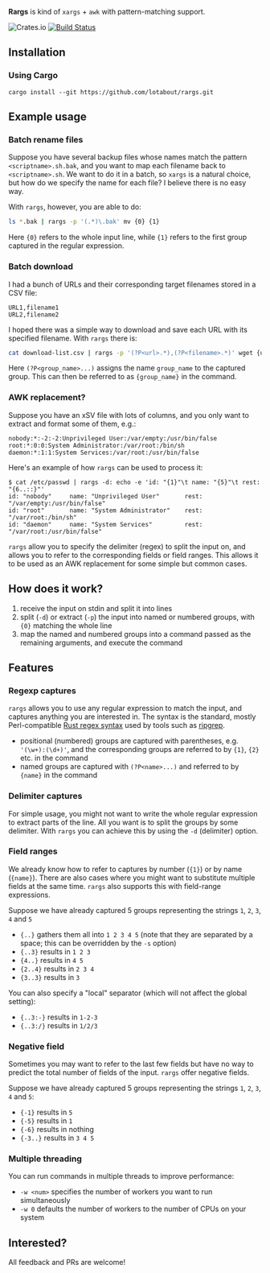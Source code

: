 **Rargs** is kind of `xargs` + `awk` with pattern-matching support.

![Crates.io](https://img.shields.io/crates/v/rargs.svg) [![Build Status](https://travis-ci.org/lotabout/rargs.svg?branch=master)](https://travis-ci.org/lotabout/rargs)

## Installation

### Using Cargo

```
cargo install --git https://github.com/lotabout/rargs.git
```

## Example usage

### Batch rename files

Suppose you have several backup files whose names match the pattern `<scriptname>.sh.bak`, and you want to map each filename back to `<scriptname>.sh`. We want to do it in a batch, so `xargs` is a natural choice, but how do we specify the name for each file? I believe there is no easy way.

With `rargs`, however, you are able to do:

```sh
ls *.bak | rargs -p '(.*)\.bak' mv {0} {1}
```

Here `{0}` refers to the whole input line, while `{1}` refers to the first group captured in the regular expression.

### Batch download

I had a bunch of URLs and their corresponding target filenames stored in a CSV file:

```
URL1,filename1
URL2,filename2
```

I hoped there was a simple way to download and save each URL with its specified filename. With `rargs` there is:

```sh
cat download-list.csv | rargs -p '(?P<url>.*),(?P<filename>.*)' wget {url} -O {filename}
```

Here `(?P<group_name>...)` assigns the name `group_name` to the captured group. This can then be referred to as `{group_name}` in the command.

### AWK replacement?

Suppose you have an xSV file with lots of columns, and you only want to extract and format some of them, e.g.:

```
nobody:*:-2:-2:Unprivileged User:/var/empty:/usr/bin/false
root:*:0:0:System Administrator:/var/root:/bin/sh
daemon:*:1:1:System Services:/var/root:/usr/bin/false
```

Here's an example of how `rargs` can be used to process it:

```
$ cat /etc/passwd | rargs -d: echo -e 'id: "{1}"\t name: "{5}"\t rest: "{6..::}"'
id: "nobody"     name: "Unprivileged User"       rest: "/var/empty:/usr/bin/false"
id: "root"       name: "System Administrator"    rest: "/var/root:/bin/sh"
id: "daemon"     name: "System Services"         rest: "/var/root:/usr/bin/false"
```

`rargs` allow you to specify the delimiter (regex) to split the input on, and allows you to refer to the corresponding fields or field ranges. This allows it to be used as an AWK replacement for some simple but common cases.

## How does it work?

1. receive the input on stdin and split it into lines
2. split (`-d`) or extract (`-p`) the input into named or numbered groups, with `{0}` matching the whole line
3. map the named and numbered groups into a command passed as the remaining arguments, and execute the command

## Features

### Regexp captures

`rargs` allows you to use any regular expression to match the input, and captures anything you are interested in. The syntax is the standard, mostly Perl-compatible [Rust regex syntax](https://docs.rs/regex/0.2.10/regex/#syntax) used by tools such as [ripgrep](https://github.com/BurntSushi/ripgrep).
- positional (numbered) groups are captured with parentheses, e.g. `'(\w+):(\d+)'`, and the corresponding groups are referred to by `{1}`, `{2}` etc. in the command
- named groups are captured with `(?P<name>...)` and referred to by `{name}` in the command

### Delimiter captures

For simple usage, you might not want to write the whole regular expression to extract parts of the line. All you want is to split the groups by some delimiter. With `rargs` you can achieve this by using the `-d` (delimiter) option.

### Field ranges

We already know how to refer to captures by number (`{1}`) or by name (`{name}`). There are also cases where you might want to substitute multiple fields at the same time. `rargs` also supports this with field-range expressions.

Suppose we have already captured 5 groups representing the strings `1`, `2`, `3`, `4` and `5`

- `{..}` gathers them all into `1 2 3 4 5` (note that they are separated by a space; this can be overridden by the `-s` option)
- `{..3}` results in `1 2 3`
- `{4..}` results in `4 5`
- `{2..4}` results in `2 3 4`
- `{3..3}` results in `3`

You can also specify a "local" separator (which will not affect the global setting):

- `{..3:-}` results in `1-2-3`
- `{..3:/}` results in `1/2/3`

### Negative field

Sometimes you may want to refer to the last few fields but have no way to predict the total number of fields of the input. `rargs` offer negative fields.

Suppose we have already captured 5 groups representing the strings `1`, `2`, `3`, `4` and `5`:

- `{-1}` results in `5`
- `{-5}` results in `1`
- `{-6}` results in nothing
- `{-3..}` results in `3 4 5`

### Multiple threading

You can run commands in multiple threads to improve performance:

- `-w <num>` specifies the number of workers you want to run simultaneously
- `-w 0` defaults the number of workers to the number of CPUs on your system

## Interested?

All feedback and PRs are welcome!
